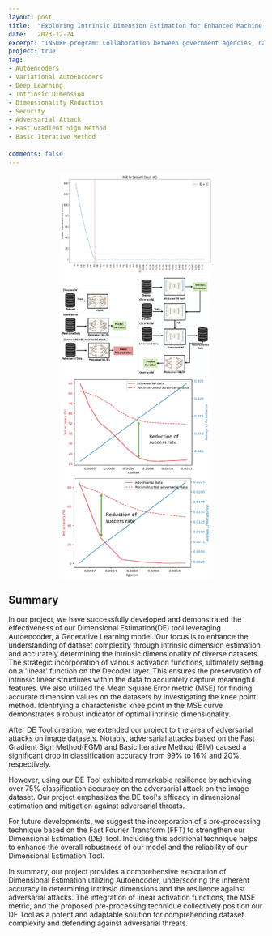 ```yaml
---
layout: post
title:  "Exploring Intrinsic Dimension Estimation for Enhanced Machine Learning Security"
date:   2023-12-24
excerpt: "INSuRE program: Collaboration between government agencies, national labs, FFRDCs, and CAE institutions to provide students with an opportunity to work on real-world applied research problems."
project: true
tag:
- Autoencoders
- Variational AutoEncoders
- Deep Learning
- Intrinsic Dimension
- Dimensionality Reduction
- Security
- Adversarial Attack
- Fast Gradient Sign Method
- Basic Iterative Method

comments: false
---
```

<div align="center">
<img src="../assets/img/INSuRE/D0_AE_MSE_c1.png" width="300" height="200" alt="Dimensional Estimation Tool Result." style="display: block; margin: 0 auto;">
</div>

<div align="center">
<img src="../assets/img/INSuRE/adversarial_attack_overall.png" width="300" height="200" alt="Adversarial Attack Overall Scenario." style="display: block; margin: 0 auto;">
</div>

<div align="center">
<img src="../assets/img/INSuRE/FGSM_analysis.png" width="300" height="200" alt="FGSM Attack and Mitigation result." style="display: block; margin: 0 auto;">
</div>

<div align="center">
<img src="../assets/img/INSuRE/BIM_analysis.png" width="300" height="200" alt="BIM Attack and Mitigation result." style="display: block; margin: 0 auto;">
</div>

## Summary
In our project, we have successfully developed and demonstrated the effectiveness of our Dimensional Estimation(DE) tool leveraging Autoencoder, a Generative Learning model. Our focus is to enhance the understanding of dataset complexity through intrinsic dimension estimation and accurately determining the intrinsic dimensionality of diverse datasets. 
The strategic incorporation of various activation functions, ultimately setting on a 'linear' function on the Decoder layer. 
This ensures the preservation of intrinsic linear structures within the data to accurately capture meaningful features. 
We also utilized the Mean Square Error metric (MSE) for finding accurate dimension values on the datasets by investigating the knee point method. 
Identifying a characteristic knee point in the MSE curve demonstrates a robust indicator of optimal intrinsic dimensionality.

After DE Tool creation, we extended our project to the area of adversarial attacks on image datasets. 
Notably, adversarial attacks based on the Fast Gradient Sign Method(FGM) and Basic Iterative Method (BIM) caused a significant drop in classification accuracy from 99% to 16% and 20%, respectively. 


However, using our DE Tool exhibited remarkable resilience by achieving over 75% classification accuracy on the adversarial attack on the image dataset. 
Our project emphasizes the DE tool's efficacy in dimensional estimation and mitigation against adversarial threats.

For future developments, we suggest the incorporation of a pre-processing technique based on the Fast Fourier Transform (FFT) to strengthen our Dimensional Estimation (DE) Tool. 
Including this additional technique helps to enhance the overall robustness of our model and the reliability of our Dimensional Estimation Tool.

In summary, our project provides a comprehensive exploration of Dimensional Estimation utilizing Autoencoder, underscoring the inherent accuracy in determining intrinsic dimensions and the resilience against adversarial attacks. 
The integration of linear activation functions, the MSE metric, and the proposed pre-processing technique collectively position our DE Tool as a potent and adaptable solution for comprehending dataset complexity and defending against adversarial threats.
